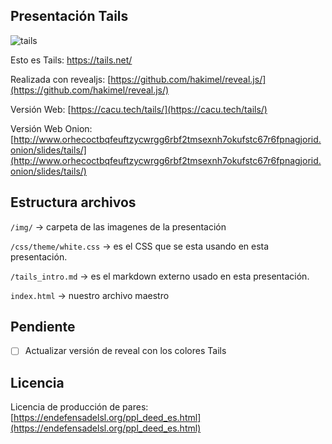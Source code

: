 ## Presentación Tails

![tails](https://cacu.tech/img/tailspresentacion.png)

Esto es Tails: https://tails.net/

Realizada con revealjs: [https://github.com/hakimel/reveal.js/](https://github.com/hakimel/reveal.js/)

Versión Web: [https://cacu.tech/tails/](https://cacu.tech/tails/)

Versión Web Onion: [http://www.orhecoctbqfeuftzycwrgg6rbf2tmsexnh7okufstc67r6fpnagjorid.onion/slides/tails/](http://www.orhecoctbqfeuftzycwrgg6rbf2tmsexnh7okufstc67r6fpnagjorid.onion/slides/tails/)


## Estructura archivos

`/img/` -> carpeta de las imagenes de la presentación

`/css/theme/white.css` -> es el CSS que se esta usando en esta presentación.

`/tails_intro.md` -> es el markdown externo usado en esta presentación.

`index.html` -> nuestro archivo maestro

## Pendiente

- [ ] Actualizar versión de reveal con los colores Tails

## Licencia 

Licencia de producción de pares: [https://endefensadelsl.org/ppl_deed_es.html](https://endefensadelsl.org/ppl_deed_es.html)
